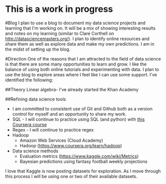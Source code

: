 # This is a work in progress

#Blog
I plan to use a blog to document my data science projects and learning that I'm working on.  It will be a mix of showing interesting results and notes on my learning (similar to Clare Corthell on http://datasciencemasters.org/).  I plan to identify online resources and share them as well as explore data and make my own predictions.  I am in the midst of setting up the blog.

#Direction
One of the reasons that I am attracted to the field of data science is that there are some many opportunities to learn and grow.  I like the balance of using both online tutorials and experimenting with data.  I plan to use the blog to explore areas where I feel like I can use some support.  I've identified the following:

##Theory
  Linear algebra- I've already started the Khan Academy

##Refining data science tools
* I am committed to consistent use of Git and Github both as a version control for myself and an opportunity to share my work.
* SQL - I will continue to practice using SQL (and python) with [this Coursera course](https://www.coursera.org/learn/python-databases)
* Regex - I will continue to practice regex
* Hadoop
  * Amazon Web Services (Cloud Academy)
  * Hadoop (https://www.coursera.org/learn/hadoop)
* Data science methods
  * Evaluation metrics (https://www.kaggle.com/wiki/Metrics)
  * Bayesian predictions using fantasy football weekly projections

I love that Kaggle is now posting datasets for exploration.  As I move through this process I will be using one or two of their available datasets.


